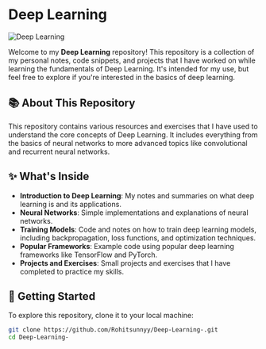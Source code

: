 # Deep Learning 

![Deep Learning](https://media.giphy.com/media/26tn33aiTi1jkl6H6/giphy.gif)

Welcome to my **Deep Learning** repository! This repository is a collection of my personal notes, code snippets, and projects that I have worked on while learning the fundamentals of Deep Learning. It's intended for my use, but feel free to explore if you're interested in the basics of deep learning.
  
## 📚 About This Repository 
 
This repository contains various resources and exercises that I have used to understand the core concepts of Deep Learning. It includes everything from the basics of neural networks to more advanced topics like convolutional and recurrent neural networks. 

## ✨ What's Inside  

- **Introduction to Deep Learning**: My notes and summaries on what deep learning is and its applications.
- **Neural Networks**: Simple implementations and explanations of neural networks.
- **Training Models**: Code and notes on how to train deep learning models, including backpropagation, loss functions, and optimization techniques.
- **Popular Frameworks**: Example code using popular deep learning frameworks like TensorFlow and PyTorch.
- **Projects and Exercises**: Small projects and exercises that I have completed to practice my skills.

## 🚀 Getting Started

To explore this repository, clone it to your local machine:

```bash
git clone https://github.com/Rohitsunnyy/Deep-Learning-.git
cd Deep-Learning-

